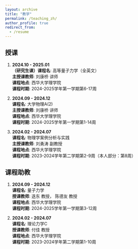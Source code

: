 ```yaml
---
layout: archive
title: "教学"
permalink: /teaching_zh/
author_profile: true
redirect_from:
  - /resume
---
```

## **授课**
1. **2024.10 - 2025.01** <br />
   **（研究生课）课程名**: 高等量子力学（全英文） <br />
   **主授课教师**: 刘康桥 讲师 <br />
   **课程地点**: 西华大学理学院 <br />
   **课程时期**: 2024-2025学年第一学期第6-17周

2. **2024.09 - 2024.12** <br />
   **课程名**: 大学物理A(2) <br />
   **主授课教师**: 刘康桥 讲师 <br />
   **课程地点**: 西华大学理学院 <br />
   **课程时期**: 2024-2025学年第一学期第1-14周
  
3. **2024.02 - 2024.07** <br />
   **课程名**: 物理学案例分析与实践 <br />
   **主授课教师**: 刘勇涛 副教授 <br />
   **课程地点**: 西华大学理学院 <br />
   **课程时期**: 2023-2024学年第二学期第2-9周（本人部分：第8周）

## **课程助教**
1. **2024.09 - 2024.12** <br />
   **课程名**: 量子力学 <br />
   **授课教师**: 迭东 教授， 陈德友 教授 <br />
   **课程地点**: 西华大学理学院 <br />
   **课程时期**: 2024-2025学年第一学期第3-12周

2. **2024.02 - 2024.07** <br />
   **课程名**: 理论力学C <br />
   **授课教师**: 付佳 教授 <br />
   **课程地点**: 西华大学理学院 <br />
   **课程时期**: 2023-2024学年第二学期第1-10周

<!-- {% if site.talkmap_link == true %}

<p style="text-decoration:underline;"><a href="/talkmap.html">See a map of all the places I've given a talk!</a></p>

{% endif %}

{% for post in site.talks reversed %}
  {% include archive-single-talk.html %}
{% endfor %} -->
